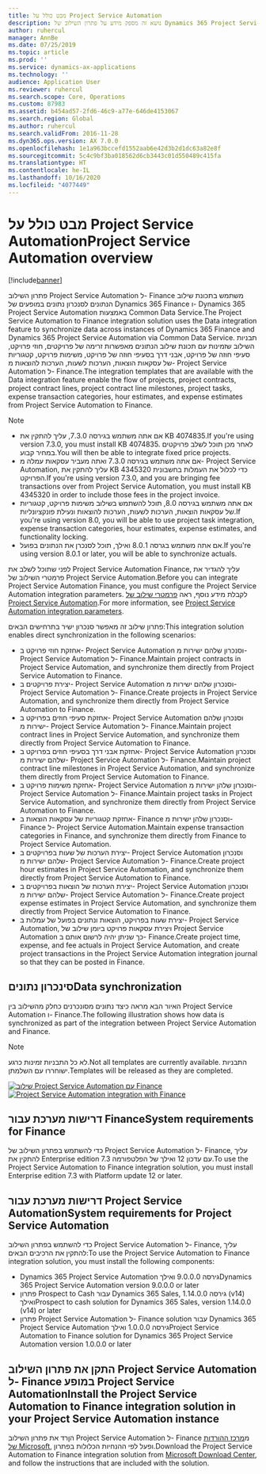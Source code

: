 ```yaml
---
title: מבט כולל על Project Service Automation
description: נושא זה מספק מידע על פתרון השילוב של Dynamics 365 Project Service Automation אל Dynamics 365 Finance.
author: ruhercul
manager: AnnBe
ms.date: 07/25/2019
ms.topic: article
ms.prod: ''
ms.service: dynamics-ax-applications
ms.technology: ''
audience: Application User
ms.reviewer: ruhercul
ms.search.scope: Core, Operations
ms.custom: 87983
ms.assetid: b454ad57-2fd6-46c9-a77e-646de4153067
ms.search.region: Global
ms.author: ruhercul
ms.search.validFrom: 2016-11-28
ms.dyn365.ops.version: AX 7.0.0
ms.openlocfilehash: 1e1a963bccefd1552aab6e42d3b2d1dc63a82e8f
ms.sourcegitcommit: 5c4c9bf3ba018562d6cb3443c01d550489c415fa
ms.translationtype: HT
ms.contentlocale: he-IL
ms.lasthandoff: 10/16/2020
ms.locfileid: "4077449"
---
```

# <a name="project-service-automation-overview"></a><span data-ttu-id="04b34-103">מבט כולל על Project Service Automation</span><span class="sxs-lookup"><span data-stu-id="04b34-103">Project Service Automation overview</span></span>

[!include[banner](../includes/banner.md)]

<span data-ttu-id="04b34-104">פתרון השילוב Project Service Automation ל- Finance משתמש בתכונת שילוב הנתונים לסנכרון נתונים במופעים של Dynamics 365 Finance ו- Dynamics 365 Project Service Automation באמצעות Common Data Service.</span><span class="sxs-lookup"><span data-stu-id="04b34-104">The Project Service Automation to Finance integration solution uses the Data integration feature to synchronize data across instances of Dynamics 365 Finance and Dynamics 365 Project Service Automation via Common Data Service.</span></span> <span data-ttu-id="04b34-105">תבניות השילוב שזמינות עם תכונת שילוב הנתונים מאפשרות זרימה של פרויקטים, חוזי פרויקט, סעיפי חוזה של פרויקט, אבני דרך בסעיפי חוזה של פרויקט, משימות פרויקט, קטגוריות של עסקאות הוצאות, הערכות לשעות, הערכות להוצאות מ- Project Service Automation ל- Finance.</span><span class="sxs-lookup"><span data-stu-id="04b34-105">The integration templates that are available with the Data integration feature enable the flow of projects, project contracts, project contract lines, project contract line milestones, project tasks, expense transaction categories, hour estimates, and expense estimates from Project Service Automation to Finance.</span></span>

> [!NOTE]
> - <span data-ttu-id="04b34-106">אם אתה משתמש בגירסה 7.3.0, עליך להתקין את KB 4074835.</span><span class="sxs-lookup"><span data-stu-id="04b34-106">If you're using version 7.3.0, you must install KB 4074835.</span></span> <span data-ttu-id="04b34-107">לאחר מכן תוכל לשלב פרויקטים במחיר קבוע.</span><span class="sxs-lookup"><span data-stu-id="04b34-107">You will then be able to integrate fixed price projects.</span></span>
> - <span data-ttu-id="04b34-108">אם אתה משתמש בגירסה 7.3.0 ואתה מעביר עסקאות עמלה מ- Project Service Automation, עליך להתקין את KB 4345320 כדי לכלול את העמלות בחשבונית הפרויקט.</span><span class="sxs-lookup"><span data-stu-id="04b34-108">If you're using version 7.3.0, and you are bringing fee transactions over from Project Service Automation, you must install KB 4345320 in order to include those fees in the project invoice.</span></span>
> - <span data-ttu-id="04b34-109">אם אתה משתמש בגירסה 8.0, תוכל להשתמש בשילוב משימות פרויקט, קטגוריות של עסקאות הוצאות, הערכות לשעות, הערכות להוצאות ונעילת פונקציונליות.</span><span class="sxs-lookup"><span data-stu-id="04b34-109">If you're using version 8.0, you will be able to use project task integration, expense transaction categories, hour estimates, expense estimates, and functionality locking.</span></span>
> - <span data-ttu-id="04b34-110">אם אתה משתמש בגרסה 8.0.1 ואילך, תוכל לסנכרן את הנתונים בפועל.</span><span class="sxs-lookup"><span data-stu-id="04b34-110">If you're using version 8.0.1 or later, you will be able to synchronize actuals.</span></span>

<span data-ttu-id="04b34-111">לפני שתוכל לשלב את Project Service Automation Finance, עליך להגדיר את פרמטרי השילוב של Project Service Automation.</span><span class="sxs-lookup"><span data-stu-id="04b34-111">Before you can integrate Project Service Automation Finance, you must configure the Project Service Automation integration parameters.</span></span> <span data-ttu-id="04b34-112">לקבלת מידע נוסף, ראה [פרמטרי שילוב של Project Service Automation](PSA-parameters.md).</span><span class="sxs-lookup"><span data-stu-id="04b34-112">For more information, see [Project Service Automation integration parameters](PSA-parameters.md).</span></span>

<span data-ttu-id="04b34-113">פתרון שילוב זה מאפשר סנכרון ישיר בתרחישים הבאים:</span><span class="sxs-lookup"><span data-stu-id="04b34-113">This integration solution enables direct synchronization in the following scenarios:</span></span>

- <span data-ttu-id="04b34-114">אחזקת חוזי פרויקט ב- Project Service Automation וסנכרון שלהם ישירות מ- Project Service Automation ל- Finance.</span><span class="sxs-lookup"><span data-stu-id="04b34-114">Maintain project contracts in Project Service Automation, and synchronize them directly from Project Service Automation to Finance.</span></span>
- <span data-ttu-id="04b34-115">יצירת פרויקטים ב- Project Service Automation וסנכרון שלהם ישירות מ- Project Service Automation ל- Finance.</span><span class="sxs-lookup"><span data-stu-id="04b34-115">Create projects in Project Service Automation, and synchronize them directly from Project Service Automation to Finance.</span></span>
- <span data-ttu-id="04b34-116">אחזקת סעיפי חוזים בפרויקט ב- Project Service Automation וסנכרון שלהם ישירות מ- Project Service Automation ל- Finance.</span><span class="sxs-lookup"><span data-stu-id="04b34-116">Maintain project contract lines in Project Service Automation, and synchronize them directly from Project Service Automation to Finance.</span></span>
- <span data-ttu-id="04b34-117">אחזקת אבני דרך בסעיפי חוזים בפרויקט ב- Project Service Automation וסנכרון שלהם ישירות מ- Project Service Automation ל- Finance.</span><span class="sxs-lookup"><span data-stu-id="04b34-117">Maintain project contract line milestones in Project Service Automation, and synchronize them directly from Project Service Automation to Finance.</span></span>
- <span data-ttu-id="04b34-118">אחזקת משימות פרויקט ב- Project Service Automation וסנכרון שלהן ישירות מ- Project Service Automation ל- Finance.</span><span class="sxs-lookup"><span data-stu-id="04b34-118">Maintain project tasks in Project Service Automation, and synchronize them directly from Project Service Automation to Finance.</span></span>
- <span data-ttu-id="04b34-119">אחזקת קטגוריות של עסקאות הוצאות ב- Finance וסנכרון שלהן ישירות מ- Finance ל- Project Service Automation.</span><span class="sxs-lookup"><span data-stu-id="04b34-119">Maintain expense transaction categories in Finance, and synchronize them directly from Finance to Project Service Automation.</span></span>
- <span data-ttu-id="04b34-120">יצירת הערכות של שעות בפרויקטים ב- Project Service Automation וסנכרון שלהם ישירות מ- Project Service Automation ל- Finance.</span><span class="sxs-lookup"><span data-stu-id="04b34-120">Create project hour estimates in Project Service Automation, and synchronize them directly from Project Service Automation to Finance.</span></span>
- <span data-ttu-id="04b34-121">יצירת הערכות של הוצאות בפרויקטים ב- Project Service Automation וסנכרון שלהם ישירות מ- Project Service Automation ל- Finance.</span><span class="sxs-lookup"><span data-stu-id="04b34-121">Create project expense estimates in Project Service Automation, and synchronize them directly from Project Service Automation to Finance.</span></span>
- <span data-ttu-id="04b34-122">יצירת שעות בפרויקט, הוצאות ונתונים בפועל של עמלות ב- Project Service Automation, ויצירת עסקאות פרויקט ביומן שילוב של Project Service Automation כך שניתן יהיה לרשום אותם ב- Finance.</span><span class="sxs-lookup"><span data-stu-id="04b34-122">Create project time, expense, and fee actuals in Project Service Automation, and create project transactions in the Project Service Automation integration journal so that they can be posted in Finance.</span></span>

## <a name="data-synchronization"></a><span data-ttu-id="04b34-123">‏‏סינכרון נתונים</span><span class="sxs-lookup"><span data-stu-id="04b34-123">Data synchronization</span></span>

<span data-ttu-id="04b34-124">האיור הבא מראה כיצד נתונים מסונכרנים כחלק מהשילוב בין Project Service Automation ו- Finance.</span><span class="sxs-lookup"><span data-stu-id="04b34-124">The following illustration shows how data is synchronized as part of the integration between Project Service Automation and Finance.</span></span>

> [!NOTE]
> <span data-ttu-id="04b34-125">לא כל התבניות זמינות כרגע.</span><span class="sxs-lookup"><span data-stu-id="04b34-125">Not all templates are currently available.</span></span> <span data-ttu-id="04b34-126">התבניות ישוחררו עם השלמתן.</span><span class="sxs-lookup"><span data-stu-id="04b34-126">Templates will be released as they are completed.</span></span>

<span data-ttu-id="04b34-127">[![שילוב Project Service Automation עם Finance](./media/PSA-integration.png)](./media/PSA-integration.png)</span><span class="sxs-lookup"><span data-stu-id="04b34-127">[![Project Service Automation integration with Finance](./media/PSA-integration.png)](./media/PSA-integration.png)</span></span>

## <a name="system-requirements-for-finance"></a><span data-ttu-id="04b34-128">דרישות מערכת עבור Finance</span><span class="sxs-lookup"><span data-stu-id="04b34-128">System requirements for Finance</span></span>

<span data-ttu-id="04b34-129">כדי להשתמש בפתרון השילוב של Project Service Automation ל- Finance, עליך להתקין את Enterprise edition 7.3 עם עדכון 12 ואילך של הפלטפורמה.</span><span class="sxs-lookup"><span data-stu-id="04b34-129">To use the Project Service Automation to Finance integration solution, you must install Enterprise edition 7.3 with Platform update 12 or later.</span></span>

## <a name="system-requirements-for-project-service-automation"></a><span data-ttu-id="04b34-130">דרישות מערכת עבור Project Service Automation</span><span class="sxs-lookup"><span data-stu-id="04b34-130">System requirements for Project Service Automation</span></span>

<span data-ttu-id="04b34-131">כדי להשתמש בפתרון השילוב Project Service Automation ל- Finance, עליך להתקין את הרכיבים הבאים:</span><span class="sxs-lookup"><span data-stu-id="04b34-131">To use the Project Service Automation to Finance integration solution, you must install the following components:</span></span>

- <span data-ttu-id="04b34-132">Dynamics 365 Project Service Automation גירסה 9.0.0.0 ואילך</span><span class="sxs-lookup"><span data-stu-id="04b34-132">Dynamics 365 Project Service Automation version 9.0.0.0 or later</span></span>
- <span data-ttu-id="04b34-133">פתרון Prospect to Cash עבור Dynamics 365 Sales, גירסה 1.14.0.0 (v14) ואילך</span><span class="sxs-lookup"><span data-stu-id="04b34-133">Prospect to cash solution for Dynamics 365 Sales, version 1.14.0.0 (v14) or later</span></span>
- <span data-ttu-id="04b34-134">פתרון Project Service Automation ל- Finance solution עבור Dynamics 365 Project Service Automation גירסה 1.0.0.0 ואילך</span><span class="sxs-lookup"><span data-stu-id="04b34-134">Project Service Automation to Finance solution for Dynamics 365 Project Service Automation version 1.0.0.0 or later</span></span>

## <a name="install-the-project-service-automation-to-finance-integration-solution-in-your-project-service-automation-instance"></a><span data-ttu-id="04b34-135">התקן את פתרון השילוב Project Service Automation ל- Finance במופע Project Service Automation</span><span class="sxs-lookup"><span data-stu-id="04b34-135">Install the Project Service Automation to Finance integration solution in your Project Service Automation instance</span></span>

<span data-ttu-id="04b34-136">הןרד את פתרון השילוב Project Service Automation ל- Finance מ[מרכז ההורדות של Microsoft](https://www.microsoft.com/download/details.aspx?id=57016), ופעל לפי ההנחיות הכלולות בפתרון.</span><span class="sxs-lookup"><span data-stu-id="04b34-136">Download the Project Service Automation to Finance integration solution from [Microsoft Download Center](https://www.microsoft.com/download/details.aspx?id=57016), and follow the instructions that are included with the solution.</span></span>
